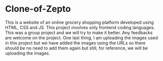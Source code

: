 # Clone-of-Zepto
This is a website of an online grocery shopping platform developed using HTML, CSS and JS. This project involves only frontend coding languages. This was a group project and we will try to make it better. Any feedbacks are welcome on the project. One last thing, I am uploading the images used in this project but we have added the images using the URLs so there should be no need to add them again but still, for reference, we will be uploading the images.
